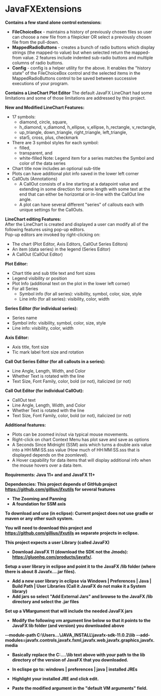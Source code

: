 # JavaFXExtensions

<b>Contains a few stand alone control extensions:</b>
  - <b>FileChoiceBox</b> - maintains a history of previously chosen files so user can choose a new file from a filepicker OR select a previously chosen file from the pull-down.
  - <b>MappedRadioButtons</b> - creates a bunch of radio buttons which display strings (the mapped-to value) but when selected return the mapped-from value.  2 features include indented sub-radio buttons and multiple columns of radio buttons.   
  - <b>Config</b> - config is a helper utility for the above.  It enables the "history state" of the FileChoiceBox control and the selected items in the MappedRadioButtons control to be saved between successive executions of your program.

<b>Contains a LineChart Plot Editor</b>
The default JavaFX LineChart had some limitations and some of those limitations are addressed by this project.

<b>New and Modified LineChart Features:</b>
  - 17 symbols:<br>
    - diamond, circle, square, 
    - h_diamond, v_diamond, h_ellipse, v_ellipse, h_rectangle, v_rectangle,
    - up_triangle, down_triangle, right_triangle, left_triangle,
    - star5, cross, plus, checkmark 
  - There are 3 symbol styles for each symbol: 
     - filled, 
     - transparent, and 
     - white-filled
  Note: Legend item for a series matches the Symbol and color of the data series
  - Chart title now includes an optional sub-title
  - Plots can have additional plot info saved in the lower left corner
  - CallOuts (Annotations)
    - A CallOut consists of a line starting at a datapoint value and extending in some direction for some length with some text at the end that can either be horizontal or in-line with the CallOut line angle.
    - A plot can have several different "series" of callouts each with unique settings for the CallOuts.
    
<b>LineChart editing Features:</b><br>
After the LineChart is created and displayed a user can modify all of the following features using pop-up editors.<br>
Pop-up editors are invoked by right-clicking on:
  - The chart (Plot Editor, Axis Editors, CallOut Series Editors)
  - An item (data series) in the legend (Series Editor)
  - A CallOut (CallOut Editor)
  
<b>Plot Editor:</b> 
  - Chart title and sub title text and font sizes
  - Legend visibility or position
  - Plot Info (additional text on the plot in the lower left corner)
  - For all Series
    - Symbol info (for all series): visibility, symbol, color, size, style
    - Line info (for all series): visibility, color, width

<b>Series Editor (for individual series):</b>
  - Series name
  - Symbol info: visibility, symbol, color, size, style
  - Line info: visibility, color, width
  
<b>Axis Editor: </b>
  - Axis title, font size
  - Tic mark label font size and rotation
  
<b>Call Out Series Editor (for all callouts in a series):</b>
  - Line Angle, Length, Width, and Color
  - Whether Text is rotated with the line
  - Text Size, Font Family, color, bold (or not), italicized (or not)

<b>Call Out Editor (for individual CallOut):</b>
  - CallOut text
  - Line Angle, Length, Width, and Color
  - Whether Text is rotated with the line
  - Text Size, Font Family, color, bold (or not), italicized (or not)

<b>Additional features:</b>
- Plots can be zoomed in/out via typical mouse movements.
- Right-click on chart Context Menu has plot save and save as options   
- A Seconds Since Midnight (SSM) axis which turns a double axis value into a HH:MM:SS.sss value (How much of HH:MM:SS.sss that is displayed depends on the zoomlevel).
- A Hover capability for data items that will display additional info when the mouse hovers over a data item.

<b>Requirements:<b/>  Java 11+ and and JavaFX 11+

<b>Dependencies:</b>  This project depends of GitHub project https://github.com/gillius/jfxutils for several features
  - The Zooming and Panning
  - A foundation for SSM axis

<b>To download and use (in eclipse):</b>
Current project does not use gradle or maven or any other such system.

You will need to download this project and https://github.com/gillius/jfxutils as separate projects in eclipse.

This project expects a user Library (called JavaFX) 
  - Download JavaFX 11 (download the SDK not the Jmods): https://gluonhq.com/products/javafx/.

Setup a user library in eclipse and point it to the JavaFX /lib folder (where there is about 8 Javafx....jar files).
  - Add  a new user library in eclipse via Windows | Preferences | Java | Build Path | User Libraries (Call it JavaFX do not make it a System library)
  - Add jars so select "Add External Jars" and browse to the JavaFX /lib directory and select the .jar files

Set up a VMargument that will include the needed JavaFX jars
  - Modify the following vm argument line below so that it points to the JavaFX lib folder (and version) you downloaded above
  
--module-path C:\Users\...\JAVA_INSTALL\javafx-sdk-11.0.2\lib --add-modules=javafx.controls,javafx.fxml,javafx.web,javafx.graphics,javafx.media

  - Basically replace the C:\....\lib text above with your path to the lib directory of the version of JavaFX that you downloaded.

  - In eclispe go  to: windows | preferences | java | installed JREs 
  - Highlight your installed JRE and click edit.
  - Paste the modified argument in the "default VM arguments" field.
  
